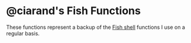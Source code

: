 @ciarand's Fish Functions
=========================

These functions represent a backup of the [Fish shell](http://fishshell.com/) functions I use on a regular basis.
